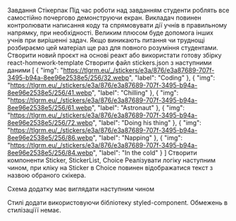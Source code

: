 Завдання Стікерпак
Під час роботи над завданням студенти роблять все самостійно почергово демонструючи екран. Викладач повинен контролювати написання коду та спрямовувати дії учнів в правильному напрямку, при необхідності. Великим плюсом буде допомога інших учнів при вирішенні задач. Якщо виникають питання чи труднощі розбираємо цей матеріал ще раз для повного розуміння студентами.
Створити новий проєкт на основі реакт або використати готову збірку react-homework-template
Створити файл stickers.json з наступними даними
[
  {
    "img": "https://tlgrm.eu/_/stickers/e3a/876/e3a87689-707f-3495-b94a-8ee96e2538e5/256/32.webp",
    "label": "Coding"
  },
  {
    "img": "https://tlgrm.eu/_/stickers/e3a/876/e3a87689-707f-3495-b94a-8ee96e2538e5/256/41.webp",
    "label": "Chilling"
  },
  {
    "img": "https://tlgrm.eu/_/stickers/e3a/876/e3a87689-707f-3495-b94a-8ee96e2538e5/256/61.webp",
    "label": "Astronaut"
  },
  {
    "img": "https://tlgrm.eu/_/stickers/e3a/876/e3a87689-707f-3495-b94a-8ee96e2538e5/256/72.webp",
    "label": "Doing his thing"
  },
  {
    "img": "https://tlgrm.eu/_/stickers/e3a/876/e3a87689-707f-3495-b94a-8ee96e2538e5/256/86.webp",
    "label": "Napping"
  },
  {
    "img": "https://tlgrm.eu/_/stickers/e3a/876/e3a87689-707f-3495-b94a-8ee96e2538e5/256/84.webp",
    "label": "In the cold"
  }
]
Створити компоненти Sticker, StickerList, Choice 
Реалізувати логіку наступним чином, при кліку на Sticker в  Choice повинен відображатися текст з назвою обраного скікера.

Схема додатку має виглядати наступним чином

Стилі додати використовуючи бібліотеку styled-component. Обмежень в стилізаціїї немає. 
